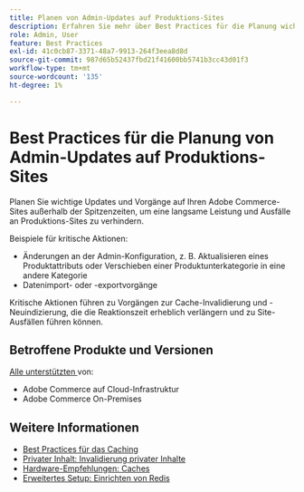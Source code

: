 ```yaml
---
title: Planen von Admin-Updates auf Produktions-Sites
description: Erfahren Sie mehr über Best Practices für die Planung wichtiger Updates für Adobe Commerce, um eine langsame Leistung und Ausfälle zu verhindern.
role: Admin, User
feature: Best Practices
exl-id: 41c0cb87-3371-48a7-9913-264f3eea8d8d
source-git-commit: 987d65b52437fbd21f41600bb5741b3cc43d01f3
workflow-type: tm+mt
source-wordcount: '135'
ht-degree: 1%

---
```


# Best Practices für die Planung von Admin-Updates auf Produktions-Sites

Planen Sie wichtige Updates und Vorgänge auf Ihren Adobe Commerce-Sites außerhalb der Spitzenzeiten, um eine langsame Leistung und Ausfälle an Produktions-Sites zu verhindern.

Beispiele für kritische Aktionen:

- Änderungen an der Admin-Konfiguration, z. B. Aktualisieren eines Produktattributs oder Verschieben einer Produktunterkategorie in eine andere Kategorie
- Datenimport- oder -exportvorgänge

Kritische Aktionen führen zu Vorgängen zur Cache-Invalidierung und -Neuindizierung, die die Reaktionszeit erheblich verlängern und zu Site-Ausfällen führen können.

## Betroffene Produkte und Versionen

[Alle unterstützten ](../../../release/versions.md) von:

- Adobe Commerce auf Cloud-Infrastruktur
- Adobe Commerce On-Premises

## Weitere Informationen

- [Best Practices für das Caching](https://experienceleague.adobe.com/en/docs/commerce-admin/systems/tools/cache-management#best-practices-for-caching)
- [Privater Inhalt: Invalidierung privater Inhalte](https://developer.adobe.com/commerce/php/development/cache/page/private-content/#invalidate-private-content)
- [Hardware-Empfehlungen: Caches](../../../performance/hardware.md#caches)
- [Erweitertes Setup: Einrichten von Redis](../../../performance/advanced-setup.md#set-up-redis)
